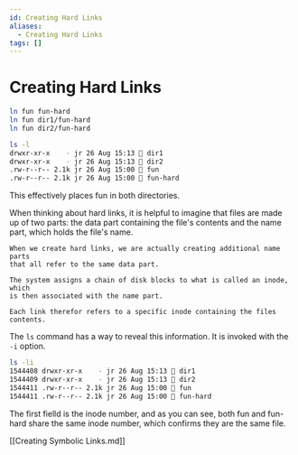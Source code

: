 ```yaml
---
id: Creating Hard Links
aliases:
  - Creating Hard Links
tags: []
---
```


# Creating Hard Links

```bash
ln fun fun-hard
ln fun dir1/fun-hard
ln fun dir2/fun-hard
```

```bash
ls -l
drwxr-xr-x    - jr 26 Aug 15:13  dir1
drwxr-xr-x    - jr 26 Aug 15:13  dir2
.rw-r--r-- 2.1k jr 26 Aug 15:00  fun
.rw-r--r-- 2.1k jr 26 Aug 15:00  fun-hard
```

This effectively places fun in both directories.

When thinking about hard links, it is helpful to imagine that files are made up
of two parts: the data part containing the file's contents and the name part,
which holds the file's name.

    When we create hard links, we are actually creating additional name parts
    that all refer to the same data part.

    The system assigns a chain of disk blocks to what is called an inode, which
    is then associated with the name part.

    Each link therefor refers to a specific inode containing the files    contents.

The `ls` command has a way to reveal this information. It is invoked with the
`-i` option.

```bash
ls -li
1544408 drwxr-xr-x    - jr 26 Aug 15:13  dir1
1544409 drwxr-xr-x    - jr 26 Aug 15:13  dir2
1544411 .rw-r--r-- 2.1k jr 26 Aug 15:00  fun
1544411 .rw-r--r-- 2.1k jr 26 Aug 15:00  fun-hard
```

The first fielld is the inode number, and as you can see, both fun and fun-hard
share the same inode number, which confirms they are the same file.

[[Creating Symbolic Links.md]]
